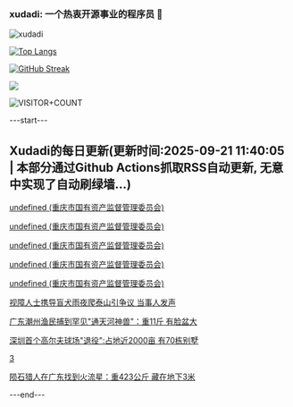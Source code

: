 ### xudadi: 一个热衷开源事业的程序员 👋

![xudadi](https://github-readme-stats-git-masterorgs-github-readme-stats-team.vercel.app/api?username=xudadi)

[![Top Langs](https://github-readme-stats.vercel.app/api/top-langs/?username=xudadi)](https://github.com/anuraghazra/github-readme-stats)

[![GitHub Streak](https://streak-stats.demolab.com?user=xudadi&locale=zh_Hans)](https://git.io/streak-stats)

![](https://raw.githubusercontent.com/xudadi/xudadi/main/assets/github-contribution-grid-snake.svg)

![VISITOR+COUNT](https://komarev.com/ghpvc/?username=xudadi&label=VISITOR+COUNT)


---start---

## Xudadi的每日更新(更新时间:2025-09-21 11:40:05 | 本部分通过Github Actions抓取RSS自动更新, 无意中实现了自动刷绿墙...)

[undefined (重庆市国有资产监督管理委员会)](https://dadilab.github.io/feeds/all.xml)

[undefined (重庆市国有资产监督管理委员会)](https://dadilab.github.io/feeds/all.xml)

[undefined (重庆市国有资产监督管理委员会)](https://dadilab.github.io/feeds/all.xml)

[undefined (重庆市国有资产监督管理委员会)](https://dadilab.github.io/feeds/all.xml)

[undefined (重庆市国有资产监督管理委员会)](https://dadilab.github.io/feeds/all.xml)

[视障人士携导盲犬雨夜爬泰山引争议 当事人发声](https://m.163.com/news/article/K9RURA9F05345ARG.html)

[广东潮州渔民捕到罕见"通天河神兽"：重11斤 有脸盆大](https://m.163.com/news/article/K9VBQEEN053469LG.html)

[深圳首个高尔夫球场"退役":占地近2000亩 有70栋别墅](https://m.163.com/news/article/K9UFQG0T0512B07B.html)

[3](https://m.163.com/touch/news/sub/domestic)

[陨石猎人在广东找到火流星：重423公斤 藏在地下3米](https://m.163.com/news/article/K9U43D6E051492T3.html)

---end---
